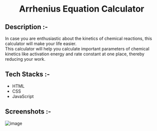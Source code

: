 # <p align="center">Arrhenius Equation Calculator</p>

## Description :-

In case you are enthusiastic about the kinetics of chemical reactions, this calculator will make your life easier.<br>
This calculator will help you calculate important parameters of chemical kinetics like activation energy and rate constant at one place, thereby reducing your work.

## Tech Stacks :-

- HTML
- CSS
- JavaScript

## Screenshots :-

![image](https://github.com/Rakesh9100/CalcDiverse/assets/73993775/b3f38481-e90c-4355-90fd-7ecca8a1e721)
